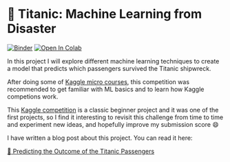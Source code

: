 # :ship: Titanic: Machine Learning from Disaster

[![Binder](https://mybinder.org/badge_logo.svg)](https://mybinder.org/v2/gh/hmatalonga/data-science-projects/master?filepath=notebooks%2Ftitanic%2Ftitanic.ipynb)
[![Open In Colab](https://colab.research.google.com/assets/colab-badge.svg)](https://colab.research.google.com/github/hmatalonga/data-science-projects/blob/master/notebooks/titanic/titanic.ipynb)

In this project I will explore different machine learning techniques to create a model that predicts which passengers survived the Titanic shipwreck.

After doing some of [Kaggle micro courses](https://www.kaggle.com/learn/overview), this competition was recommended to get familiar with ML basics and to learn how Kaggle competions work.

This [Kaggle competition](https://www.kaggle.com/c/titanic) is a classic beginner project and it was one of the first projects, so I find it interesting to revisit this challenge from time to time and experiment new ideas, and hopefully improve my submission score :smile:

I have written a blog post about this project. You can read it here:

[:ship: Predicting the Outcome of the Titanic Passengers](https://hmatalonga.com/blog/kaggle-titanic-challenge)
